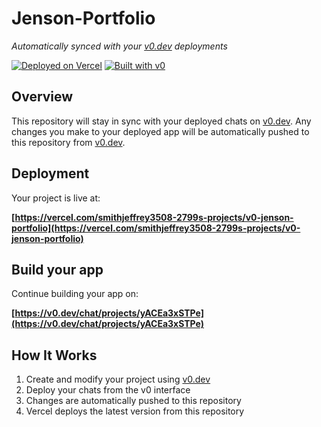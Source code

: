 # Jenson-Portfolio

*Automatically synced with your [v0.dev](https://v0.dev) deployments*

[![Deployed on Vercel](https://img.shields.io/badge/Deployed%20on-Vercel-black?style=for-the-badge&logo=vercel)](https://vercel.com/smithjeffrey3508-2799s-projects/v0-jenson-portfolio)
[![Built with v0](https://img.shields.io/badge/Built%20with-v0.dev-black?style=for-the-badge)](https://v0.dev/chat/projects/yACEa3xSTPe)

## Overview

This repository will stay in sync with your deployed chats on [v0.dev](https://v0.dev).
Any changes you make to your deployed app will be automatically pushed to this repository from [v0.dev](https://v0.dev).

## Deployment

Your project is live at:

**[https://vercel.com/smithjeffrey3508-2799s-projects/v0-jenson-portfolio](https://vercel.com/smithjeffrey3508-2799s-projects/v0-jenson-portfolio)**

## Build your app

Continue building your app on:

**[https://v0.dev/chat/projects/yACEa3xSTPe](https://v0.dev/chat/projects/yACEa3xSTPe)**

## How It Works

1. Create and modify your project using [v0.dev](https://v0.dev)
2. Deploy your chats from the v0 interface
3. Changes are automatically pushed to this repository
4. Vercel deploys the latest version from this repository